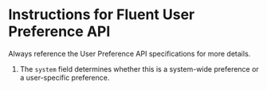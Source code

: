 # Instructions for Fluent User Preference API
Always reference the User Preference API specifications for more details.
1. The `system` field determines whether this is a system-wide preference or a user-specific preference.
